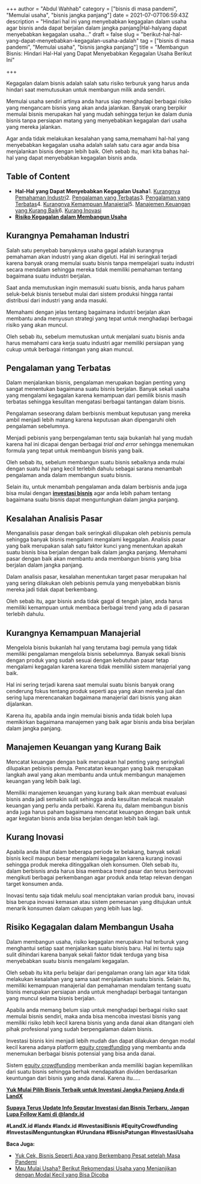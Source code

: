 +++
author = "Abdul Wahhab"
category = ["bisnis di masa pandemi", "Memulai usaha", "bisnis jangka panjang"]
date = 2021-07-07T06:59:43Z
description = "Hindari hal ini yang menyebabkan kegagalan dalam usaha agar bisnis anda dapat berjalan dalam jangka panjang|Hal-halyang dapat menyebabkan kegagalan usaha..."
draft = false
slug = "berikut-hal-hal-yang-dapat-menyebabkan-kegagalan-usaha-adalah"
tag = ["bisnis di masa pandemi", "Memulai usaha", "bisnis jangka panjang"]
title = "Membangun Bisnis: Hindari Hal-Hal yang Dapat Menyebabkan Kegagalan Usaha Berikut Ini"

+++


Kegagalan dalam bisnis adalah salah satu risiko terburuk yang harus anda hindari saat memutusukan untuk membangun milik anda sendiri.

Memulai usaha sendiri artinya anda harus siap menghadapi berbagai risiko yang mengancam bisnis yang akan anda jalankan. Banyak orang berpikir memulai bisnis merupakan hal yang mudah sehingga terjun ke dalam dunia bisnis tanpa persiapan matang yang menyebabkan kegagalan dari usaha yang mereka jalankan.

Agar anda tidak melakukan kesalahan yang sama,memahami hal-hal yang menyebabkan kegagalan usaha adalah salah satu cara agar anda bisa menjalankan bisnis dengan lebih baik. Oleh sebab itu, mari kita bahas hal-hal yang dapat menyebabkan kegagalan bisnis anda.

## Table of Content

* **Hal-Hal yang Dapat Menyebabkan Kegagalan Usaha**1. [Kurangnya Pemahaman Industri](#kurangnya-pemahaman-industri)2. [Pengalaman yang Terbatas](#pengalaman-yang-terbatas)3. [Pengalaman yang Terbatas](#pengalaman-yang-terbatas)4. [Kurangnya Kemampuan Manajerial](#kurangnya-kemampuan-manajerial)5. [Manajemen Keuangan yang Kurang Baik](#manajemen-keuangan-yang-kurang-baik)6. [Kurang Inovasi](#kurang-inovasi)
* **[Risiko Kegagalan dalam Membangun Usaha](#risiko-kegagalan-dalam-membangun-usaha)**

## Kurangnya Pemahaman Industri

Salah satu penyebab banyaknya usaha gagal adalah kurangnya pemahaman akan industri yang akan digeluti. Hal ini seringkali terjadi karena banyak orang memulai suatu bisnis tanpa mempelajari suatu industri secara mendalam sehingga mereka tidak memiliki pemahaman tentang bagaimana suatu industri berjalan.

Saat anda memutuskan ingin memasuki suatu bisnis, anda harus paham seluk-beluk bisnis tersebut mulai dari sistem produksi hingga rantai distribusi dari industri yang anda masuki.

Memahami dengan jelas tentang bagaimana industri berjalan akan membantu anda menyusun strategi yang tepat untuk menghadapi berbagai risiko yang akan muncul.

Oleh sebab itu, sebelum memutuskan untuk menjalani suatu bisnis anda harus memahami cara kerja suatu industri agar memiliki persiapan yang cukup untuk berbagai rintangan yang akan muncul.

## Pengalaman yang Terbatas

Dalam menjalankan bisnis, pengalaman merupakan bagian penting yang sangat menentukan bagaimana suatu bisnis berjalan. Banyak sekali usaha yang mengalami kegagalan karena kemampuan dari pemilik bisnis masih terbatas sehingga kesulitan mengatasi berbagai tantangan dalam bisnis.

Pengalaman seseorang dalam berbisnis membuat keputusan yang mereka ambil menjadi lebih matang karena keputusan akan dipengaruhi oleh pengalaman sebelumnya.

Menjadi pebisnis yang berpengalaman tentu saja bukanlah hal yang mudah karena hal ini dicapai dengan berbagai _trial and error_ sehingga menemukan formula yang tepat untuk membangun bisnis yang baik.

Oleh sebab itu, sebelum membangun suatu bisnis sebaiknya anda mulai dengan suatu hal yang kecil terlebih dahulu sebagai sarana menambah pengalaman anda dalam membangun suatu bisnis.

Selain itu, untuk menambah pengalaman anda dalam berbisnis anda juga bisa mulai dengan **[investasi bisnis](https://landx.id/project/#/nmw1/)** agar anda lebih paham tentang bagaimana suatu bisnis dapat menguntungkan dalam jangka panjang.

## Kesalahan Analisis Pasar

Menganalisis pasar dengan baik seringkali dilupakan oleh pebisnis pemula sehingga banyak bisnis mengalami mengalami kegagalan. Analisis pasar yang baik merupakan salah satu faktor kunci yang menentukan apakah suatu bisnis bisa berjalan dengan baik dalam jangka panjang. Memahami pasar dengan baik akan membantu anda membangun bisnis yang bisa berjalan dalam jangka panjang.

Dalam analisis pasar, kesalahan menentukan target pasar merupakan hal yang sering dilakukan oleh pebisnis pemula yang menyebabkan bisnis mereka jadi tidak dapat berkembang.

Oleh sebab itu, agar bisnis anda tidak gagal di tengah jalan, anda harus memiliki kemampuan untuk membaca berbagai trend yang ada di pasaran terlebih dahulu.

## Kurangnya Kemampuan Manajerial

Mengelola bisnis bukanlah hal yang terutama bagi pemula yang tidak memiliki pengalaman mengelola bisnis sebelumnya. Banyak sekali bisnis dengan produk yang sudah sesuai dengan kebutuhan pasar tetap mengalami kegagalan karena karena tidak memiliki sistem manajerial yang baik.

Hal ini sering terjadi karena saat memulai suatu bisnis banyak orang cenderung fokus tentang produk seperti apa yang akan mereka jual dan sering lupa merencanakan bagaimana manajerial dari bisnis yang akan dijalankan.

Karena itu, apabila anda ingin memulai bisnis anda tidak boleh lupa memikirkan bagaimana manajemen yang baik agar bisnis anda bisa berjalan dalam jangka panjang.

## Manajemen Keuangan yang Kurang Baik

Mencatat keuangan dengan baik merupakan hal penting yang seringkali dilupakan pebisnis pemula. Pencatatan keuangan yang baik merupakan langkah awal yang akan membantu anda untuk membangun manajemen keuangan yang lebih baik lagi.

Memiliki manajemen keuangan yang kurang baik akan membuat evaluasi bisnis anda jadi semakin sulit sehingga anda kesulitan melacak masalah keuangan yang perlu anda perbaiki. Karena itu, dalam membangun bisnis anda juga harus paham bagaimana mencatat keuangan dengan baik untuk agar kegiatan bisnis anda bisa berjalan dengan lebih baik lagi.

## Kurang Inovasi

Apabila anda lihat dalam beberapa periode ke belakang, banyak sekali bisnis kecil maupun besar mengalami kegagalan karena kurang inovasi sehingga produk mereka ditinggalkan oleh konsumen. Oleh sebab itu, dalam berbisnis anda harus bisa membaca trend pasar dan terus berinovasi mengikuti berbagai perkembangan agar produk anda tetap relevan dengan target konsumen anda.

Inovasi tentu saja tidak melulu soal menciptakan varian produk baru, inovasi bisa berupa inovasi kemasan atau sistem pemesanan yang ditujukan untuk menarik konsumen dalam cakupan yang lebih luas lagi.

## Risiko Kegagalan dalam Membangun Usaha

Dalam membangun usaha, risiko kegagalan merupakan hal terburuk yang menghantui setiap saat menjalankan suatu bisnis baru. Hal ini tentu saja sulit dihindari karena banyak sekali faktor tidak terduga yang bisa menyebabkan suatu bisnis mengalami kegagalan.

Oleh sebab itu kita perlu belajar dari pengalaman orang lain agar kita tidak melakukan kesalahan yang sama saat menjalankan suatu bisnis. Selain itu, memiliki kemampuan manajerial dan pemahaman mendalam tentang suatu bisnis merupakan persiapan anda untuk menghadapi berbagai tantangan yang muncul selama bisnis berjalan.

Apabila anda memang belum siap untuk menghadapi berbagai risiko saat memulai bisnis sendiri, maka anda bisa mencoba investasi bisnis yang memiliki risiko lebih kecil karena bisnis yang anda danai akan ditangani oleh pihak profesional yang sudah berpengalaman dalam bisnis.

Investasi bisnis kini menjadi lebih mudah dan dapat dilakukan dengan modal kecil karena adanya platform [equity crowdfunding](https://landx.id/) yang membantu anda menemukan berbagai bisnis potensial yang bisa anda danai.

Sistem [equity crowdfunding](https://landx.id/) memberikan anda memiliki bagian kepemilikan dari suatu bisnis sehingga berhak mendapatkan dividen berdasarkan keuntungan dari bisnis yang anda danai. Karena itu…..

**[Yuk Mulai Pilih Bisnis Terbaik untuk Investasi Jangka Panjang Anda di LandX](https://landx.id/project/index.html)**

[**Supaya Terus Update Info Seputar Investasi dan Bisnis Terbaru, Jangan Lupa Follow Kami di @landx.id**](https://instagram.com/landx.id?utm_medium=copy_link)

**#LandX.id    #landx         #landx.id    #InvestasiBisnis    #EquityCrowdfunding    #InvestasiMenguntungkan    #Urundana    #BisnisPatungan    #InvestasiUsaha**

**Baca Juga:**

* [Yuk Cek, Bisnis Seperti Apa yang Berkembang Pesat setelah Masa Pandemi](https://landx.id/blog/bisnis-di-masa-pandemi/)
* [Mau Mulai Usaha? Berikut Rekomendasi Usaha yang Menjanjikan dengan Modal Kecil yang Bisa Dicoba](https://landx.id/blog/usaha-yang-menjanjikan-dengan-modal-kecil/)

